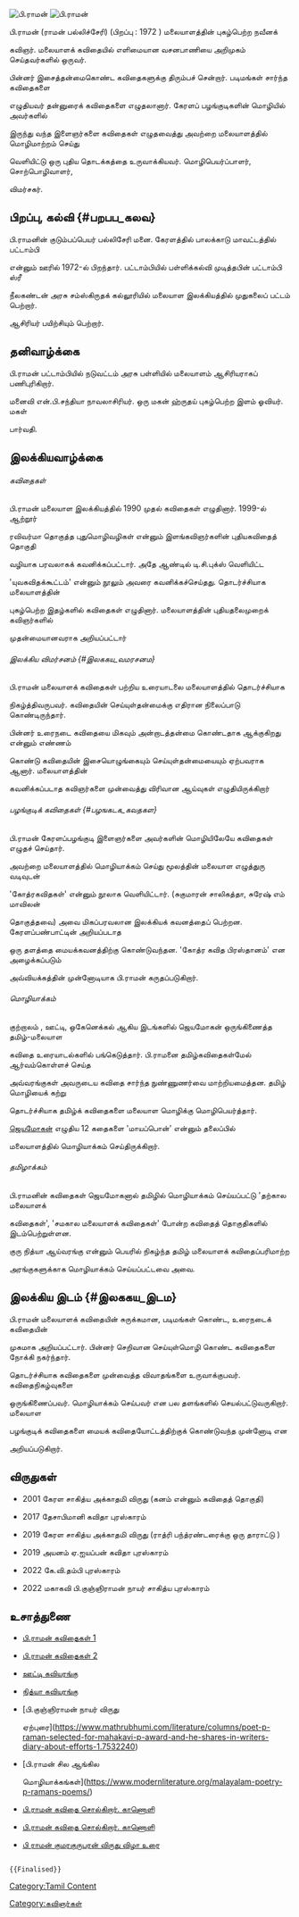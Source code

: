 ![பி.ராமன்](P.raman1.png "பி.ராமன்") ![பி.ராமன்](பி.ராமன்.png "பி.ராமன்")
பி.ராமன் (ராமன் பல்லிச்சேரி) (பிறப்பு : 1972 ) மலையாளத்தின் புகழ்பெற்ற நவீனக்
கவிஞர். மலையாளக் கவிதையில் எளிமையான வசனபாணியை அறிமுகம் செய்தவர்களில் ஒருவர்.
பின்னர் இசைத்தன்மைகொண்ட கவிதைகளுக்கு திரும்பச் சென்றார். படிமங்கள் சார்ந்த கவிதைகளை
எழுதியவர் தன்னுரைக் கவிதைகளை எழுதலானார். கேரளப் பழங்குடிகளின் மொழியில் அவர்களில்
இருந்து வந்த இளைஞர்களை கவிதைகள் எழுதவைத்து அவற்றை மலையாளத்தில் மொழிமாற்றம் செய்து
வெளியிட்டு ஒரு புதிய தொடக்கத்தை உருவாக்கியவர். மொழிபெயர்ப்பாளர், சொற்பொழிவாளர்,
விமர்சகர்.

## பிறப்பு, கல்வி {#பறபப_கலவ}

பி.ராமனின் குடும்பப்பெயர் பல்லிசேரி மனை. கேரளத்தில் பாலக்காடு மாவட்டத்தில் பட்டாம்பி
என்னும் ஊரில் 1972-ல் பிறந்தார். பட்டாம்பியில் பள்ளிக்கல்வி முடித்தபின் பட்டாம்பி ஸ்ரீ
நீலகண்டன் அரசு சம்ஸ்கிருதக் கல்லூரியில் மலையாள இலக்கியத்தில் முதுகலைப் பட்டம் பெற்றார்.
ஆசிரியர் பயிற்சியும் பெற்றார்.

## தனிவாழ்க்கை

பி.ராமன் பட்டாம்பியில் நடுவட்டம் அரசு பள்ளியில் மலையாளம் ஆசிரியராகப் பணிபுரிகிறார்.
மனைவி என்.பி.சந்தியா நாவலாசிரியர். ஒரு மகன் ஹ்ருதய் புகழ்பெற்ற இளம் ஓவியர். மகள்
பார்வதி.

## இலக்கியவாழ்க்கை

###### கவிதைகள்

பி.ராமன் மலையாள இலக்கியத்தில் 1990 முதல் கவிதைகள் எழுதினார். 1999-ல் ஆற்றூர்
ரவிவர்மா தொகுத்த புதுமொழிவழிகள் என்னும் இளங்கவிஞர்களின் புதியகவிதைத் தொகுதி
வழியாக பரவலாகக் கவனிக்கப்பட்டார். அதே ஆண்டில் டி.சி.புக்ஸ் வெளியிட்ட
\'யுவகவிதக்கூட்டம்\' என்னும் நூலும் அவரை கவனிக்கச்செய்தது. தொடர்ச்சியாக மலையாளத்தின்
புகழ்பெற்ற இதழ்களில் கவிதைகள் எழுதினார். மலையாளத்தின் புதியதலைமுறைக் கவிஞர்களில்
முதன்மையானவராக அறியப்பட்டார்

###### இலக்கிய விமர்சனம் {#இலககய_வமரசனம}

பி.ராமன் மலையாளக் கவிதைகள் பற்றிய உரையாடலை மலையாளத்தில் தொடர்ச்சியாக
நிகழ்த்திவருபவர். கவிதையின் செய்யுள்தன்மைக்கு எதிரான நிலைப்பாடு கொண்டிருந்தார்.
பின்னர் உரைநடை கவிதையை மிகவும் அன்றாடத்தன்மை கொண்டதாக ஆக்குகிறது என்னும் எண்ணம்
கொண்டு கவிதையின் இசையொழுங்கையும் செய்யுள்தன்மையையும் ஏற்பவராக ஆனார். மலையாளத்தின்
கவனிக்கப்படாத கவிஞர்களை முன்வைத்து விரிவான ஆய்வுகள் எழுதியிருக்கிறார்

###### பழங்குடிக் கவிதைகள் {#பழஙகடக_கவதகள}

பி.ராமன் கேரளப்பழங்குடி இளைஞர்களை அவர்களின் மொழியிலேயே கவிதைகள் எழுதச் செய்தார்.
அவற்றை மலையாளத்தில் மொழியாக்கம் செய்து மூலத்தின் மலையாள எழுத்துரு வடிவுடன்
'கோத்ரகவிதகள்' என்னும் நூலாக வெளியிட்டார். (சுகுமாரன் சாலிகத்தா, சுரேஷ் எம் மாவிலன்
தொகுத்தவை) அவை மிகப்பரவலான இலக்கியக் கவனத்தைப் பெற்றன. கேரளப்பண்பாட்டின் அறியப்படாத
ஒரு தளத்தை மையக்கவனத்திற்கு கொண்டுவந்தன. \'கோத்ர கவித பிரஸ்தானம்\' என அழைக்கப்படும்
அவ்வியக்கத்தின் முன்னோடியாக பி.ராமன் கருதப்படுகிறார்.

###### மொழியாக்கம்

குற்றாலம் , ஊட்டி, ஒகேனெக்கல் ஆகிய இடங்களில் ஜெயமோகன் ஒருங்கிணைத்த தமிழ்-மலையாள
கவிதை உரையாடல்களில் பங்கெடுத்தார். பி.ராமனை தமிழ்கவிதைகள்மேல் ஆர்வம்கொள்ளச் செய்த
அவ்வரங்குகள் அவருடைய கவிதை சார்ந்த நுண்ணுணர்வை மாற்றியமைத்தன. தமிழ் மொழியைக் கற்று
தொடர்ச்சியாக தமிழ்க் கவிதைகளை மலையாள மொழிக்கு மொழிபெயர்த்தார்.
[ஜெயமோகன்](ஜெயமோகன் "wikilink") எழுதிய 12 கதைகளை \'மாயப்பொன்\' என்னும் தலைப்பில்
மலையாளத்தில் மொழியாக்கம் செய்திருக்கிறார்.

###### தமிழாக்கம்

பி.ராமனின் கவிதைகள் ஜெயமோகனால் தமிழில் மொழியாக்கம் செய்யப்பட்டு \'தற்கால மலையாளக்
கவிதைகள்\', \'சமகால மலையாளக் கவிதைகள்\' போன்ற கவிதைத் தொகுதிகளில் இடம்பெற்றுள்ளன.
குரு நித்யா ஆய்வரங்கு என்னும் பெயரில் நிகழ்ந்த தமிழ் மலையாளக் கவிதைப்பரிமாற்ற
அரங்குகளுக்காக மொழியாக்கம் செய்யப்பட்டவை அவை.

## இலக்கிய இடம் {#இலககய_இடம}

பி.ராமன் மலையாளக் கவிதையின் சுருக்கமான, படிமங்கள் கொண்ட, உரைநடைக் கவிதையின்
முகமாக அறியப்பட்டார். பின்னர் செறிவான செய்யுள்மொழி கொண்ட கவிதைகளை நோக்கி நகர்ந்தார்.
தொடர்ச்சியாக கவிதைகளை முன்வைத்த விவாதங்களை உருவாக்குபவர். கவிதைநிகழ்வுகளை
ஒருங்கிணைப்பவர். மொழியாக்கம் செய்பவர் என பல தளங்களில் செயல்பட்டுவருகிறார். மலையாள
பழங்குடிக் கவிதைகளை மையக் கவிதையோட்டத்திற்குக் கொண்டுவந்த முன்னோடி என
அறியப்படுகிறார்.

## விருதுகள்

-   2001 கேரள சாகித்ய அக்காதமி விருது (கனம் என்னும் கவிதைத் தொகுதி)
-   2017 தேசாபிமானி கவிதா புரஸ்காரம்
-   2019 கேரள சாகித்ய அக்காதமி விருது (ராத்ரி பந்த்ரண்டரைக்கு ஒரு தாராட்டு )
-   2019 அயனம் ஏ.ஐயப்பன் கவிதா புரஸ்காரம்
-   2022 கே.வி.தம்பி புரஸ்காரம்
-   2022 மகாகவி பி.குஞ்ஞிராமன் நாயர் சாகித்ய புரஸ்காரம்

## உசாத்துணை

-   [பி.ராமன் கவிதைகள் 1](https://www.jeyamohan.in/409/)
-   [பி.ராமன் கவிதைகள் 2](https://www.jeyamohan.in/122185/)
-   [ஊட்டி கவியரங்கு](https://www.jeyamohan.in/416/)
-   [நித்யா கவியரங்கு](https://www.jeyamohan.in/329/)
-   [பி.குஞ்ஞிராமன் நாயர் விருது
    ஏற்புரை](https://www.mathrubhumi.com/literature/columns/poet-p-raman-selected-for-mahakavi-p-award-and-he-shares-in-writers-diary-about-efforts-1.7532240)
-   [பி.ராமன் சில ஆங்கில
    மொழியாக்கங்கள்](https://www.modernliterature.org/malayalam-poetry-p-ramans-poems/)
-   [பி.ராமன் கவிதை சொல்கிறார். காணொளி](https://youtu.be/tl0Dy09yack)
-   [பி.ராமன் கவிதை சொல்கிறார். காணொளி](https://youtu.be/AAbKTKz2Vck)
-   [பி ராமன் குமரகுருபரன் விருது விழா உரை](https://youtu.be/bNt-tjGAgNw)

```{=mediawiki}
{{Finalised}}
```
[Category:Tamil Content](Category:Tamil_Content "wikilink")
[Category:கவிஞர்கள்](Category:கவிஞர்கள் "wikilink")
